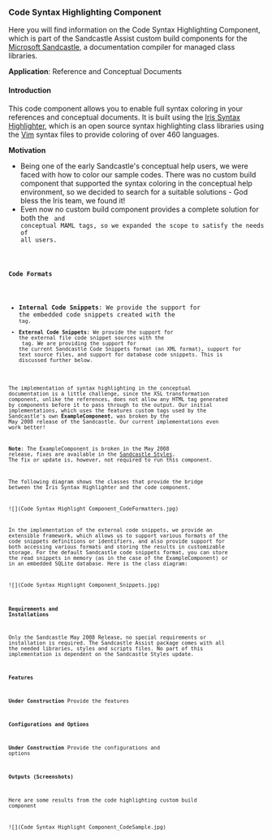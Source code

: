 ### Code Syntax Highlighting Component
Here you will find information on the Code Syntax Highlighting Component, which is part of the Sandcastle Assist custom build components for the [Microsoft Sandcastle](http://msdn.microsoft.com/en-us/vstudio/bb608422.aspx), a documentation compiler for managed class libraries.

**Application**: Reference and Conceptual Documents

#### Introduction
This code component allows you to enable full syntax coloring in your references and conceptual documents. It is built using the [Iris Syntax Highlighter](http://duartes.org/iris/), which is an open source syntax highlighting class libraries using the [Vim](http://www.vim.org) syntax files to provide coloring of over 460 languages.

**Motivation**
* Being one of the early Sandcastle's conceptual help users, we were faced with how to color our sample codes. There was no custom build component that supported the syntax coloring in the conceptual help environment, so we decided to search for a suitable solutions - God bless the Iris team, we found it!
* Even now no custom build component provides a complete solution for both the **<code/>** and **<codeReference/>** conceptual MAML tags, so we expanded the scope to satisfy the needs of all users.

**Code Formats**
* **Internal Code Snippets**: We provide the support for the embedded code snippets created with the **<code/>** tag.
* **External Code Snippets**: We provide the support for the external file code snippet sources with the **<codeReference/>** tag. We are providing the support for the current Sandcastle Code Snippets format (an XML format), support for text source files, and support for database code snippets. This is discussed further below.

The implementation of syntax highlighting in the conceptual documentation is a little challenge, since the XSL transformation component, unlike the references, does not allow any HTML tag generated by components before it to pass through to the output.
Our initial implementations, which uses the features custom tags used by the Sandcastle's own **ExampleComponent**, was broken by the May 2008 release of the Sandcastle. Our current implementations even work better!

**Note**: The ExampleComponent is broken in the May 2008 release, fixes are available in the [Sandcastle Styles](http://www.codeplex.com/SandcastleStyles). The fix or update is, however, not required to run this component.

The following diagram shows the classes that provide the bridge between the Iris Syntax Highlighter and the code component.

![](Code Syntax Highlight Component_CodeFormatters.jpg)

In the implementation of the external code snippets, we provide an extensible framework, which allows us to support various formats of the code snippets definitions or identifiers, and also provide support for both accessing various formats and storing the results in customizable storage. 
For the default Sandcastle code snippets format, you can store the read snippets in memory (as in the case of the ExampleComponent) or in an embedded SQLite database. Here is the class diagram:

![](Code Syntax Highlight Component_Snippets.jpg)

#### Requirements and Installations
Only the Sandcastle May 2008 Release, no special requirements or installation is required. The Sandcastle Assist package comes with all the needed libraries, styles and scripts files. No part of this implementation is dependent on the Sandcastle Styles update.

#### Features
**Under Construction** Provide the features

#### Configurations and Options
**Under Construction** Provide the configurations and options

#### Outputs  (Screenshots)
Here are some results from the code highlighting custom build component

![](Code Syntax Highlight Component_CodeSample.jpg)